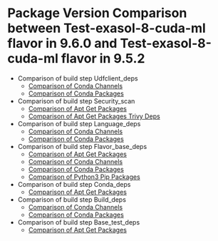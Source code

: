 # Package Version Comparison between Test-exasol-8-cuda-ml flavor in 9.6.0 and Test-exasol-8-cuda-ml flavor in 9.5.2

- Comparison of build step Udfclient_deps
  - [Comparison of Conda Channels](udfclient_deps/conda_channels_diff.md)
  - [Comparison of Conda Packages](udfclient_deps/conda_packages_diff.md)
- Comparison of build step Security_scan
  - [Comparison of Apt Get Packages](security_scan/apt_get_packages_diff.md)
  - [Comparison of Apt Get Packages Trivy Deps](security_scan/apt_get_packages_trivy_deps_diff.md)
- Comparison of build step Language_deps
  - [Comparison of Conda Channels](language_deps/conda_channels_diff.md)
  - [Comparison of Conda Packages](language_deps/conda_packages_diff.md)
- Comparison of build step Flavor_base_deps
  - [Comparison of Apt Get Packages](flavor_base_deps/apt_get_packages_diff.md)
  - [Comparison of Conda Channels](flavor_base_deps/conda_channels_diff.md)
  - [Comparison of Conda Packages](flavor_base_deps/conda_packages_diff.md)
  - [Comparison of Python3 Pip Packages](flavor_base_deps/python3_pip_packages_diff.md)
- Comparison of build step Conda_deps
  - [Comparison of Apt Get Packages](conda_deps/apt_get_packages_diff.md)
- Comparison of build step Build_deps
  - [Comparison of Conda Channels](build_deps/conda_channels_diff.md)
  - [Comparison of Conda Packages](build_deps/conda_packages_diff.md)
- Comparison of build step Base_test_deps
  - [Comparison of Apt Get Packages](base_test_deps/apt_get_packages_diff.md)

